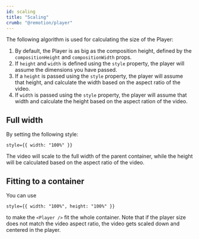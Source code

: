 ```yaml
---
id: scaling
title: "Scaling"
crumb: "@remotion/player"
---
```


The following algorithm is used for calculating the size of the Player:

1. By default, the Player is as big as the composition height, defined by the `compositionHeight` and `compositionWidth` props.
1. If `height` and `width` is defined using the `style` property, the player will assume the dimensions you have passed.
1. If a `height` is passed using the `style` property, the player will assume that height, and calculate the width based on the aspect ratio of the video.
1. If `width` is passed using the `style` property, the player will assume that width and calculate the height based on the aspect ration of the video.

## Full width

By setting the following style:

```tsx
style={{ width: "100%" }}
```

The video will scale to the full width of the parent container, while the height will be calculated based on the aspect ratio of the video.

## Fitting to a container

You can use

```tsx
style={{ width: "100%", height: "100%" }}
```

to make the `<Player />` fit the whole container. Note that if the player size does not match the video aspect ratio, the video gets scaled down and centered in the player.
